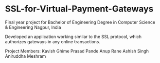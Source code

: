# SSL-for-Virtual-Payment-Gateways

Final year project for Bachelor of Engineering Degree in Computer Science & Engineering
Nagpur, India

Developed an application working similar to the SSL protocol, which authorizes gateways in any online transactions.

Project Members:
Kavish Ghime
Prasad Pande
Anup Rane
Ashish Singh
Aniruddha Meshram

